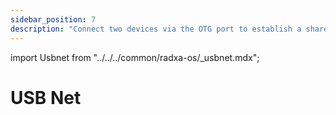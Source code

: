 ```yaml
---
sidebar_position: 7
description: "Connect two devices via the OTG port to establish a shared network."
---
```


import Usbnet from "../../../common/radxa-os/\_usbnet.mdx";

# USB Net

<Usbnet />

